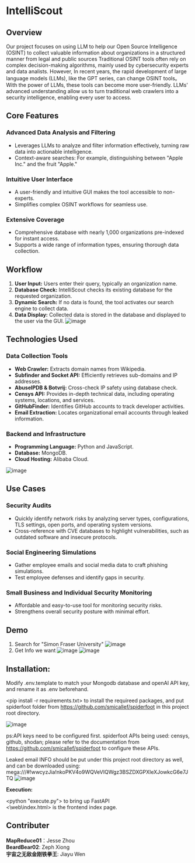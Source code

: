 # IntelliScout

## Overview

Our project focuses on using LLM to help our Open Source Intelligence (OSINT) to collect valuable information about organizations in a structured manner from legal and public sources
Traditional OSINT tools  often rely on complex decision-making algorithms, mainly used by cybersecurity experts and data analists. 
However, In recent years, the rapid development of large language models (LLMs), like the GPT series, can change OSINT tools。 With the power of LLMs, these tools can become more user-friendly. LLMs' advanced understanding allow us to turn traditional web crawlers into a security intelligence, enabling every user to access.


## Core Features

### Advanced Data Analysis and Filtering

- Leverages LLMs to analyze and filter information effectively, turning raw data into actionable intelligence.
- Context-aware searches: For example, distinguishing between "Apple Inc." and the fruit "Apple."

### Intuitive User Interface

- A user-friendly and intuitive GUI makes the tool accessible to non-experts.
- Simplifies complex OSINT workflows for seamless use.

### Extensive Coverage

- Comprehensive database with nearly 1,000 organizations pre-indexed for instant access.
- Supports a wide range of information types, ensuring thorough data collection.

## Workflow

1. **User Input:** Users enter their query, typically an organization name.
2. **Database Check:** IntelliScout checks its existing database for the requested organization.
3. **Dynamic Search:** If no data is found, the tool activates our search engine to collect data.
4. **Data Display:** Collected data is stored in the database and displayed to the user via the GUI.
![image](https://github.com/user-attachments/assets/7922bc99-9f7d-49af-90eb-4c3ab9f23682)


## Technologies Used

### Data Collection Tools

- **Web Crawler:** Extracts domain names from Wikipedia.
- **Subfinder and Socket API:** Efficiently retrieves sub-domains and IP addresses.
- **AbuseIPDB & Botvrij:** Cross-check IP safety using database check.
- **Censys API:** Provides in-depth technical data, including operating systems, locations, and services.
- **GitHubFinder:** Identifies GitHub accounts to track developer activities.
- **Email Extraction:** Locates organizational email accounts through leaked information.

### Backend and Infrastructure

- **Programming Language:** Python and JavaScript.
- **Database:** MongoDB.
- **Cloud Hosting:** Alibaba Cloud.

![image](https://github.com/user-attachments/assets/9f327524-5efe-4cfc-aee0-c5c52d4c3df2)

## Use Cases

### Security Audits

- Quickly identify network risks by analyzing server types, configurations, TLS settings, open ports, and operating system versions.
- Cross-reference with CVE databases to highlight vulnerabilities, such as outdated software and insecure protocols.

### Social Engineering Simulations

- Gather employee emails and social media data to craft phishing simulations.
- Test employee defenses and identify gaps in security.

### Small Business and Individual Security Monitoring

- Affordable and easy-to-use tool for monitoring security risks.
- Strengthens overall security posture with minimal effort.

## Demo
1. Search for "Simon Fraser University"
![image](https://github.com/user-attachments/assets/3426a5e4-e681-4111-b6fa-f07f664fe43f)
2. Get Info we want
![image](https://github.com/user-attachments/assets/92b36cad-6f0a-492c-a1a6-06367cd10c96)
![image](https://github.com/user-attachments/assets/39d286d2-161a-44d9-bfd5-879243890f2f)


## Installation:

Modify .env.template to match your Mongodb database and openAI API key, and rename it as .env beforehand.

<pip install -r requirements.txt> to install the requireed packages, and put spiderfoot folder from https://github.com/smicallef/spiderfoot in this project root directory. 

![image](https://github.com/user-attachments/assets/c6445bff-4c06-45bc-9290-6f3b7c072e85)

ps:API keys need to be configured first.
spiderfoot APIs being used: censys, github, shodan; please refer to the documentation from https://github.com/smicallef/spiderfoot to configure these APIs.

Leaked email INFO should be put under this project root directory as well, and can be downloaded using: mega:///#!wwcyzJia!nkoPKV4o9WQVeVIQWgz3BSZDXGPXleXJowkcG6e7JTQ
![image](https://github.com/user-attachments/assets/45fb5fac-5b84-4358-a2e6-6d8342873410)



**Execution:**

<python "execute.py"> to bring up FastAPI       
<\web\index.html> is the frontend index page.


## Contributer
**MapReduce01**：Jesse Zhou  
**BeardBear02**: Zeph Xiong  
**宇宙之无敌金刚铁拳王**: Jiayu Wen
